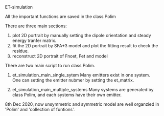ET-simulation

All the important functions are saved in the class Polim

There are three main sections:
1. plot 2D portrait by manually setting the dipole orientation and steady energy tranfer matrix.
2. fit the 2D portrait by SFA+3 model and plot the fitting result to check the residue.
3. reconstruct 2D portrait of Fnoet, Fet and model


There are two main script to run class Polim.
1. et_simulation_main_single_sytem
Many emitters exist in one system. One can setting the emitter nubmer by setting the et_matrix.

2. et_simulation_main_multiple_systems
Many systems are generated by class Polim, and each systems have their own emitter.


8th Dec 2020, now unsymmetric and symmetric model are well organzied in 'Polim' and 'collection of funtions'.
